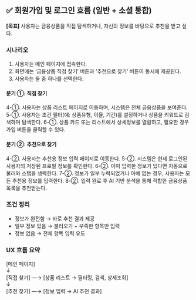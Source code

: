 <!-- back/docs/회원가입 및 로그인.md -->

## ✅ 회원가입 및 로그인 흐름 (일반 + 소셜 통합)


**[목표]** 사용자는 금융상품을 직접 탐색하거나, 자신의 정보를 바탕으로 추천을 받고 싶다.

### 시나리오

1. 사용자는 메인 페이지에 접속한다.
2. 화면에는 ‘금융상품 직접 찾기’ 버튼과 ‘추천으로 찾기’ 버튼이 동시에 제공된다.
3. 사용자는 둘 중 하나를 선택한다.

#### 분기 ①: 직접 찾기

4-①. 사용자는 상품 리스트 페이지로 이동하며, 시스템은 전체 금융상품을 보여준다.
5-①. 사용자는 조건 필터(예: 상품유형, 이율, 기간)를 설정하거나 상품을 키워드로 검색하며 탐색한다.
6-①. 상품 카드 또는 리스트에서 상세정보를 열람하고, 필요한 경우 가입 버튼을 클릭할 수 있다.

#### 분기 ②: 추천으로 찾기

4-②. 사용자는 추천용 정보 입력 페이지로 이동한다.
5-②. 시스템은 현재 로그인된 사용자의 저장된 프로필 정보를 확인한다.
6-②. 이미 입력한 정보가 있다면 자동으로 불러와 스텝을 생략한다.
7-②. 정보가 일부 누락되었거나 아예 없는 경우, 사용자는 모든 추천용 정보를 입력한다.
8-②. 입력 완료 후 AI 기반 분석을 통해 적합한 금융상품 목록을 추천받는다.

### 조건 정리

- 정보가 완전함 → 바로 추천 결과 제공
- 일부 정보 있음 → 불러오기 + 부족한 항목만 입력
- 정보 없음 → 전체 항목 입력 유도

### UX 흐름 요약

\[메인 페이지\]  
  ↓  
\[직접 찾기\] —→ \[상품 리스트 → 필터링, 검색, 상세조회\]  
  ↓  
\[추천 찾기\] —→ \[정보 입력 → AI 추천 결과\]

